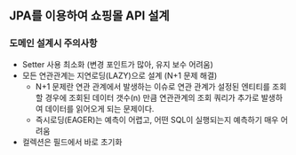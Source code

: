 ## JPA를 이용하여 쇼핑몰 API 설계

### 도메인 설계시 주의사항 
- Setter 사용 최소화 (변경 포인트가 많아, 유지 보수 어려움)
- 모든 연관관계는 지연로딩(LAZY)으로 설계 (N+1 문제 해결)
  - N+1 문제란 연관 관계에서 발생하는 이슈로 연관 관계가 설정된 엔티티를 조회할 경우에 조회된 데이터 갯수(n) 만큼 연관관계의 조회 쿼리가 추가로 발생하여 데이터를 읽어오게 되는 문제이다. 
  - 즉시로딩(EAGER)는 예측이 어렵고, 어떤 SQL이 실행되는지 예측하기 매우 어려움
- 컬렉션은 필드에서 바로 초기화
